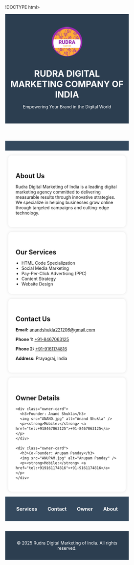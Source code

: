 !DOCTYPE html>
<html lang="en">
<head>
  <meta charset="UTF-8" />
  <meta name="viewport" content="width=device-width, initial-scale=1.0" />
  <title>Rudra Digital Marketing COMPANY of India</title>
  <style>
    * {
      margin: 0;
      padding: 0;
      box-sizing: border-box;
    }

    body {
      font-family: Arial, sans-serif;
      background-color: #f4f4f4;
      color: #333;
      line-height: 1.6;
    }

    header {
      background-color: #2c3e50;
      color: white;
      text-align: center;
      padding: 2rem 1rem;
    }

    header img {
      width: 100px;
      height: auto;
      border-radius: 50%;
      margin-bottom: 10px;
    }

    nav {
      background-color: #34495e;
      display: flex;
      flex-wrap: wrap;
      justify-content: center;
      padding: 1rem;
    }

    nav a {
      color: white;
      margin: 10px 15px;
      text-decoration: none;
      font-weight: bold;
      font-size: 16px;
    }

    nav a:hover {
      text-decoration: underline;
    }

    section {
      padding: 1.5rem;
      margin: 1rem auto;
      background-color: white;
      border-radius: 10px;
      box-shadow: 0 0 10px rgba(0,0,0,0.1);
      width: 95%;
      max-width: 1000px;
    }

    ul {
      padding-left: 1.2rem;
    }

    img {
      max-width: 100%;
      height: auto;
      display: block;
      margin: 10px auto;
      border-radius: 10px;
    }

    .owner-card {
      margin-top: 1rem;
      padding: 1rem;
      background-color: #ecf0f1;
      border-radius: 8px;
      text-align: center;
    }

    .owner-card img {
      width: 100px;
      height: auto;
    }

    footer {
      background-color: #2c3e50;
      color: white;
      text-align: center;
      padding: 1rem;
      margin-top: 2rem;
    }

    @media (max-width: 600px) {
      nav {
        flex-direction: column;
      }

      nav a {
        margin: 10px 0;
      }
    }
  </style>
</head>
<body>

  <header>
    <img src="rudra.jpg" alt="Rudra Logo" />
    <h1>RUDRA DIGITAL MARKETING COMPANY OF INDIA</h1>
    <p>Empowering Your Brand in the Digital World</p>
  </header>

  <nav>
    
    
  </nav>

  <section id="about">
    <h2>About Us</h2>
    <p>
      Rudra Digital Marketing of India is a leading digital marketing agency
      committed to delivering measurable results through innovative strategies.
      We specialize in helping businesses grow online through targeted campaigns
      and cutting-edge technology.
    </p>
  </section>

  <section id="services">
    <h2>Our Services</h2>
    <ul>
      <li>HTML Code Specialization</li>
      <li>Social Media Marketing</li>
      <li>Pay-Per-Click Advertising (PPC)</li>
      <li>Content Strategy</li>
      <li>Website Design</li>
    </ul>
  </section>

  <section id="contact">
    <h2>Contact Us</h2>
    <p><strong>Email:</strong> <a href="mailto:anandshukla221206@gmail.com">anandshukla221206@gmail.com</a></p>
    <p><strong>Phone 1:</strong> <a href="tel:+918467063125">+91-8467063125</a></p>
    <p><strong>Phone 2:</strong> <a href="tel:+919161174816">+91-9161174816</a></p>
    <p><strong>Address:</strong>  Prayagraj, India</p>
  </section>

  <section id="owner">
    <h2>Owner Details</h2>

    <div class="owner-card">
      <h3>Founder: Anand Shukla</h3>
      <img src="ANAND.jpg" alt="Anand Shukla" />
      <p><strong>Mobile:</strong> <a href="tel:+918467063125">+91-8467063125</a></p>
    </div>

    <div class="owner-card">
      <h3>Co-Founder: Anupam Panday</h3>
      <img src="ANUPAM.jpg" alt="Anupam Panday" />
      <p><strong>Mobile:</strong> <a href="tel:+919161174816">+91-9161174816</a></p>
    </div>
  </section>
<nav>
    
  <a href="#services">Services</a>
    <a href="#contact">Contact</a>
    <a href="#owner">Owner</a>
   <a href="#about">About</a>
    
  </nav>
  <footer>
    <p>&copy; 2025 Rudra Digital Marketing of India. All rights reserved.</p>
  </footer>

</body>
</html>

